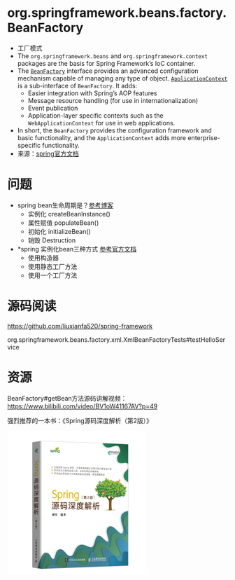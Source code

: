 # org.springframework.beans.factory.BeanFactory

- 工厂模式
- The `org.springframework.beans` and `org.springframework.context` packages are the basis for Spring Framework’s IoC container. 
- The [`BeanFactory`](https://docs.spring.io/spring-framework/docs/5.3.5/javadoc-api/org/springframework/beans/factory/BeanFactory.html) interface provides an advanced configuration mechanism capable of managing any type of object. [`ApplicationContext`](https://docs.spring.io/spring-framework/docs/5.3.5/javadoc-api/org/springframework/context/ApplicationContext.html) is a sub-interface of `BeanFactory`. It adds:
  - Easier integration with Spring’s AOP features
  - Message resource handling (for use in internationalization)
  - Event publication
  - Application-layer specific contexts such as the `WebApplicationContext` for use in web applications.
- In short, the `BeanFactory` provides the configuration framework and basic functionality, and the `ApplicationContext` adds more enterprise-specific functionality.
- 来源：[spring官方文档](https://docs.spring.io/spring-framework/docs/current/reference/html/core.html#beans-introduction)



# 问题

- spring bean生命周期是？[参考博客](https://www.jianshu.com/p/1dec08d290c1)
  - 实例化 createBeanInstance()
  - 属性赋值 populateBean()
  - 初始化 initializeBean()
  - 销毁 Destruction
- *spring 实例化bean三种方式 [参考官方文档](https://docs.spring.io/spring-framework/docs/current/reference/html/core.html#beans-factory-class)
  - 使用构造器
  - 使用静态工厂方法
  - 使用一个工厂方法



# 源码阅读

https://github.com/liuxianfa520/spring-framework

org.springframework.beans.factory.xml.XmlBeanFactoryTests#testHelloService





# 资源

BeanFactory#getBean方法源码讲解视频： https://www.bilibili.com/video/BV1oW41167AV?p=49

强烈推荐的一本书：《Spring源码深度解析（第2版）》

![image-20210317194152027](images/image-20210317194152027.png)

